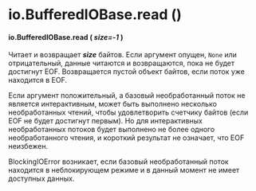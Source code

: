 # io.BufferedIOBase.read \(\)

#### io.BufferedIOBase.read \( _size=-1_ \)

Читает и возвращает _**size**_ байтов. Если аргумент опущен, `None` или отрицательный, данные читаются и возвращаются, пока не будет достигнут EOF. Возвращается пустой объект байтов, если поток уже находится в EOF.

Если аргумент положительный, а базовый необработанный поток не является интерактивным, может быть выполнено несколько необработанных чтений, чтобы удовлетворить счетчику байтов \(если EOF не будет достигнут первым\). Но для интерактивных необработанных потоков будет выполнено не более одного необработанного чтения, и короткий результат не означает, что EOF неизбежен.

BlockingIOError возникает, если базовый необработанный поток находится в неблокирующем режиме и в данный момент не имеет доступных данных.

